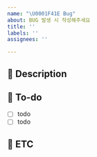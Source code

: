 ```yaml
---
name: "\U0001F41E Bug"
about: BUG 발생 시 작성해주세요
title: ''
labels: ''
assignees: ''

---
```


## 🍞 Description
<!-- 설명을 작성하세요 -->

## 🍞 To-do
- [ ] todo
- [ ] todo

## 🍞 ETC
